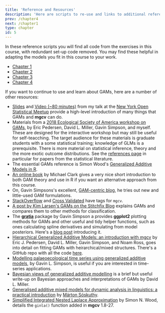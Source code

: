 ```yaml
---
title: 'Reference and Resources'
description: 'Here are scripts to re-use and links to additional references and topics to learn.'
prev: /chapter4
next: /chapter1
type: chapter
id: 5
---
```


<exercise id="1" title="Reference Scripts" type="reference">

In these reference scripts you will find all code from the exercises in this course, with redundant
set-up code removed.  You may find these helpful in adapting the models you fit in this course to your work.

- [Chapter 1](https://github.com/noamross/gams-in-r-course/blob/master/reference/gams_in_r_code_ch1.R)
- [Chapter 2](https://github.com/noamross/gams-in-r-course/blob/master/reference/gams_in_r_code_ch2.R)
- [Chapter 3](https://github.com/noamross/gams-in-r-course/blob/master/reference/gams_in_r_code_ch3.R)
- [Chapter 4](https://github.com/noamross/gams-in-r-course/blob/master/reference/gams_in_r_code_ch4.R)

</exercise>

<exercise id="2" title="Links and Resources" type="reference">

If you want to continue to use and learn about GAMs, here are a number of other resources:

-  [Slides](https://github.com/noamross/gam-resources/blob/master/2017-11-14-noamross-gams-nyhackr.pdf) and [Video (~80 minutes)](https://www.youtube.com/watch?v=q4_t8jXcQgc) from my talk at the [New York Open Statistical Meetup](https://www.meetup.com/nyhackr/) provide a high-level introduction of many things that GAMs and **mgcv** can do.
-  Materials from a [2018 Ecological Society of America workshop on GAMs](https://noamross.github.io/mgcv-esa-2018/), by Eric Pedersen, David L. Miller, Gavin Simpson, and myself.  These are designed for the interactive workshop but may still be useful for self-teacching. The target audience for these materials is graduate students with a some statistical training; knowledge of GLMs is a prerequisite. There is more material on statistical inference, theory and the more exotic outcome distributions. See the [references page](https://noamross.github.io/mgcv-esa-2018/links_and_bibliography.html) in particular for papers from the statistical literature.
-  The essential GAMs reference is Simon Wood's [Generalized Additive Models in R](https://www.crcpress.com/Generalized-Additive-Models-An-Introduction-with-R-Second-Edition/Wood/p/book/9781498728331).  
-  [An online book](https://m-clark.github.io/generalized-additive-models/) by Michael Clark gives a very nice short introduction to both GAM theory and use in R if you want an alternative approach from this course.
-  On, Gavin Simpsons's excellent, [GAM-centric blog](https://www.fromthebottomoftheheap.net/), he tries out new and little-used GAM formulations.
-  [StackOverflow](https://stackoverflow.com/questions/tagged/mgcv) and [Cross Validated](https://stats.stackexchange.com/questions/tagged/mgcv) have tags for `mgcv`.
-  [A post by Kim Larsen's GAMs on the Stitchfix Blog](http://multithreaded.stitchfix.com/blog/2015/07/30/gam/) explains GAMs and compares them to other methods for classification.
-  The [**gratia**](https://github.com/gavinsimpson/gratia) package by Gavin Simpson a provides **ggplot2** plotting methods for GAMs and other useful and tidy helper functions, such as ones calculating spline derivatives and simulating from model posteriors.  Here's a [blog post](https://www.fromthebottomoftheheap.net/2018/10/23/introducing-gratia/) introducing it.
-  [Hierarchical Generalized Additive Models: an introduction with mgcv](https://peerj.com/articles/6876/) by Eric J. Pedersen, David L. Miller, Gavin Simpson, and Noam Ross, goes into detail on fitting GAMs with heirarchical/mixed structures.  There's a GitHub repo with all the code [here](https://github.com/noamross/mixed-effect-gams).
-  [Modelling palaeoecological time series using generalized additive models](https://www.biorxiv.org/content/early/2018/05/15/322248), by Gavin L. Simpson, is useful if you are interested in time-series applications.
- [Bayesian views of generalized additive modelling](https://arxiv.org/abs/1902.01330) is a brief but useful write-up on Bayesian approaches and interpretations of GAMs by David L. Miller.
- [Generalised additive mixed models for dynamic analysis in linguistics: a practical introduction](https://arxiv.org/abs/1703.05339) by [Márton Sóskuthy](https://twitter.com/msoskuthy).
- [Simplified Integrated Nested Laplace Approximation](https://people.maths.bris.ac.uk/~sw15190/ginlane.pdf) by Simon N. Wood, details the `ginla()` function added in **mgcv** 1.8-27.

</exercise>


